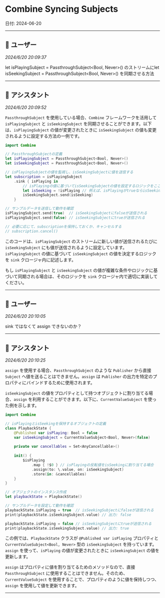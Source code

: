 # Combine Syncing Subjects

日付: 2024-06-20

---

## 👤 ユーザー
*2024/6/20 20:09:37*

let isPlayingSubject = PassthroughSubject&lt;Bool, Never&gt;() のストリームにlet isSeekingSubject = PassthroughSubject&lt;Bool, Never&gt;() を同期させる方法

---

## 🤖 アシスタント
*2024/6/20 20:09:52*

`PassthroughSubject` を使用している場合、`Combine` フレームワークを活用して `isPlayingSubject` と `isSeekingSubject` を同期させることができます。以下は、`isPlayingSubject` の値が変更されたときに `isSeekingSubject` の値も変更されるように設定する方法の一例です。

```swift
import Combine

// PassthroughSubjectの定義
let isPlayingSubject = PassthroughSubject<Bool, Never>()
let isSeekingSubject = PassthroughSubject<Bool, Never>()

// isPlayingSubjectの値を監視し、isSeekingSubjectに値を送信する
let subscription = isPlayingSubject
    .sink { isPlaying in
        // isPlayingの値に基づいてisSeekingSubjectの値を設定するロジックをここに記述
        let isSeeking = !isPlaying // 例えば、isPlayingがtrueならisSeekingをfalseにするなど
        isSeekingSubject.send(isSeeking)
    }

// サンプルデータを送信して動作を確認
isPlayingSubject.send(true)  // isSeekingSubjectにfalseが送信される
isPlayingSubject.send(false) // isSeekingSubjectにtrueが送信される

// 必要に応じて、subscriptionを保持しておくか、キャンセルする
// subscription.cancel()
```

このコードは、`isPlayingSubject` のストリームに新しい値が送信されるたびに `isSeekingSubject` にも値が送信されるように設定しています。`isPlayingSubject` の値に基づいて `isSeekingSubject` の値を決定するロジックを `sink` クロージャ内に記述します。

もし `isPlayingSubject` と `isSeekingSubject` の値が複雑な条件やロジックに基づいて同期される場合は、そのロジックを `sink` クロージャ内で適切に実装してください。

---

## 👤 ユーザー
*2024/6/20 20:10:05*

sink ではなくて assign できないのか？

---

## 🤖 アシスタント
*2024/6/20 20:10:25*

`assign` を使用する場合、`PassthroughSubject` のような `Publisher` から直接 `Subject` へ値を送ることはできません。`assign` は `Publisher` の出力を特定のプロパティにバインドするために使用されます。

`isSeekingSubject` の値をプロパティとして持つオブジェクトに割り当てる場合、`assign` を利用することができます。以下に、`CurrentValueSubject` を使った例を示します。

```swift
import Combine

// isPlayingとisSeekingを保持するオブジェクトの定義
class PlaybackState {
    @Published var isPlaying: Bool = false
    var isSeekingSubject = CurrentValueSubject<Bool, Never>(false)
    
    private var cancellables = Set<AnyCancellable>()
    
    init() {
        $isPlaying
            .map { !$0 } // isPlayingの反転値をisSeekingに割り当てる場合
            .assign(to: \.value, on: isSeekingSubject)
            .store(in: &cancellables)
    }
}

// オブジェクトのインスタンス作成
let playbackState = PlaybackState()

// サンプルデータを設定して動作を確認
playbackState.isPlaying = true  // isSeekingSubjectにfalseが送信される
print(playbackState.isSeekingSubject.value) // 出力: false

playbackState.isPlaying = false // isSeekingSubjectにtrueが送信される
print(playbackState.isSeekingSubject.value) // 出力: true
```

この例では、`PlaybackState` クラスが `@Published var isPlaying` プロパティと `CurrentValueSubject<Bool, Never>` 型の `isSeekingSubject` を持っています。`assign` を使って、`isPlaying` の値が変更されたときに `isSeekingSubject` の値を更新します。

`assign` はプロパティに値を割り当てるためのメソッドなので、直接 `PassthroughSubject` に使用することはできません。そのため、`CurrentValueSubject` を使用することで、プロパティのように値を保持しつつ、`assign` を使用して値を更新できます。

---
